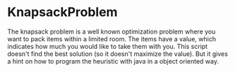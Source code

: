 # KnapsackProblem
The knapsack problem is a well known optimization problem where you want to pack items within a limited room. The items have a value, which indicates how much you would like to take them with you. This script doesn't find the best solution (so it doesn't maximize the value). But it gives a hint on how to program the heuristic with java in a object oriented way. 
